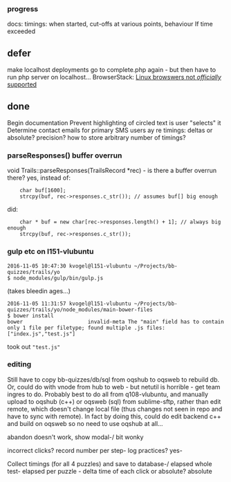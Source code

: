### progress

docs: timings: when started,  cut-offs at various points, behaviour If time exceeded

## defer

make localhost deployments go to complete.php again - but then have to run php server on localhost...
BrowserStack: [Linux browswers not *officially* supported](https://github.com/twbs/bootstrap/issues/11007)

## done

Begin documentation
Prevent highlighting of circled text is user "selects" it
Determine contact emails for primary SMS users
ay re timings: deltas or absolute? precision? how to store arbitrary number of timings?

### parseResponses() buffer overrun

void Trails::parseResponses(TrailsRecord *rec) - is there a buffer overrun there? yes, instead of:

        char buf[1600];
        strcpy(buf, rec->responses.c_str()); // assumes buf[] big enough

did:

        char * buf = new char[rec->responses.length() + 1]; // always big enough
        strcpy(buf, rec->responses.c_str());

### gulp etc on l151-vlubuntu

    2016-11-05 10:47:30 kvogel@l151-vlubuntu ~/Projects/bb-quizzes/trails/yo
    $ node_modules/gulp/bin/gulp.js

(takes bleedin ages...)

    2016-11-05 11:31:57 kvogel@l151-vlubuntu ~/Projects/bb-quizzes/trails/yo/node_modules/main-bower-files
    $ bower install
    bower                     invalid-meta The "main" field has to contain only 1 file per filetype; found multiple .js files: ["index.js","test.js"]

took out `"test.js"`

### editing

Still have to copy bb-quizzes/db/sql from oqshub to oqsweb to rebuild db. 
Or, could do with vnode from hub to web - but netutil is horrible - get team ingres to do.
Probably best to do all from q108-vlubuntu, and manually upload to oqshub (c++) or oqsweb (sql) from sublime-sftp, rather than edit remote, which doesn't change local file (thus changes not seen in repo and have to sync with remote). In fact by doing this, could do edit backend c++ and build on oqsweb so no need to use oqshub at all...

abandon doesn't work, show modal-/ bit wonky

incorrect clicks? record number per step-
log practices? yes-

Collect timings (for all 4 puzzles) and save to database-/
    elapsed whole test-
    elapsed per puzzle - delta time of each click or absolute? absolute
